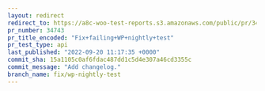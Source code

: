 ```yaml
---
layout: redirect
redirect_to: https://a8c-woo-test-reports.s3.amazonaws.com/public/pr/34743/api/index.html
pr_number: 34743
pr_title_encoded: "Fix+failing+WP+nightly+test"
pr_test_type: api
last_published: "2022-09-20 11:17:35 +0000"
commit_sha: 15a1105c0af6fdac487dd1c5d4e307a46cd3355c
commit_message: "Add changelog."
branch_name: fix/wp-nightly-test
---
```

